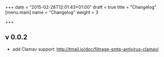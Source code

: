 +++
date = "2015-02-26T12:01:43+01:00"
draft = true
title = "Changelog"
[menu.main]
name = "Changelog"
weight = 3

+++

## v 0.0.2

  * add Clamav support: http://tmail.io/doc/filtrage-smtp-antivirus-clamav/